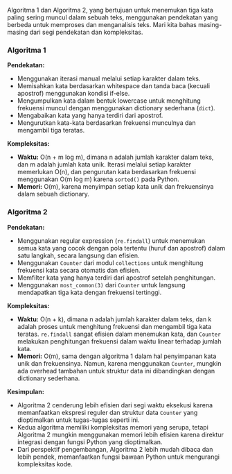 Algoritma 1 dan Algoritma 2, yang bertujuan untuk menemukan tiga kata paling sering muncul dalam sebuah teks, menggunakan pendekatan yang berbeda untuk memproses dan menganalisis teks. Mari kita bahas masing-masing dari segi pendekatan dan kompleksitas.

### Algoritma 1

**Pendekatan:**
- Menggunakan iterasi manual melalui setiap karakter dalam teks.
- Memisahkan kata berdasarkan whitespace dan tanda baca (kecuali apostrof) menggunakan kondisi if-else.
- Mengumpulkan kata dalam bentuk lowercase untuk menghitung frekuensi muncul dengan menggunakan dictionary sederhana (`dict`).
- Mengabaikan kata yang hanya terdiri dari apostrof.
- Mengurutkan kata-kata berdasarkan frekuensi munculnya dan mengambil tiga teratas.

**Kompleksitas:**
- **Waktu:** O(n + m log m), dimana n adalah jumlah karakter dalam teks, dan m adalah jumlah kata unik. Iterasi melalui setiap karakter memerlukan O(n), dan pengurutan kata berdasarkan frekuensi menggunakan O(m log m) karena `sorted()` pada Python.
- **Memori:** O(m), karena menyimpan setiap kata unik dan frekuensinya dalam sebuah dictionary.

### Algoritma 2

**Pendekatan:**
- Menggunakan regular expression (`re.findall`) untuk menemukan semua kata yang cocok dengan pola tertentu (huruf dan apostrof) dalam satu langkah, secara langsung dan efisien.
- Menggunakan `Counter` dari modul `collections` untuk menghitung frekuensi kata secara otomatis dan efisien.
- Memfilter kata yang hanya terdiri dari apostrof setelah penghitungan.
- Menggunakan `most_common(3)` dari `Counter` untuk langsung mendapatkan tiga kata dengan frekuensi tertinggi.

**Kompleksitas:**
- **Waktu:** O(n + k), dimana n adalah jumlah karakter dalam teks, dan k adalah proses untuk menghitung frekuensi dan mengambil tiga kata teratas. `re.findall` sangat efisien dalam menemukan kata, dan `Counter` melakukan penghitungan frekuensi dalam waktu linear terhadap jumlah kata.
- **Memori:** O(m), sama dengan algoritma 1 dalam hal penyimpanan kata unik dan frekuensinya. Namun, karena menggunakan `Counter`, mungkin ada overhead tambahan untuk struktur data ini dibandingkan dengan dictionary sederhana.

**Kesimpulan:**
- Algoritma 2 cenderung lebih efisien dari segi waktu eksekusi karena memanfaatkan ekspresi reguler dan struktur data `Counter` yang dioptimalkan untuk tugas-tugas seperti ini.
- Kedua algoritma memiliki kompleksitas memori yang serupa, tetapi Algoritma 2 mungkin menggunakan memori lebih efisien karena direktur integrasi dengan fungsi Python yang dioptimalkan.
- Dari perspektif pengembangan, Algoritma 2 lebih mudah dibaca dan lebih pendek, memanfaatkan fungsi bawaan Python untuk mengurangi kompleksitas kode.